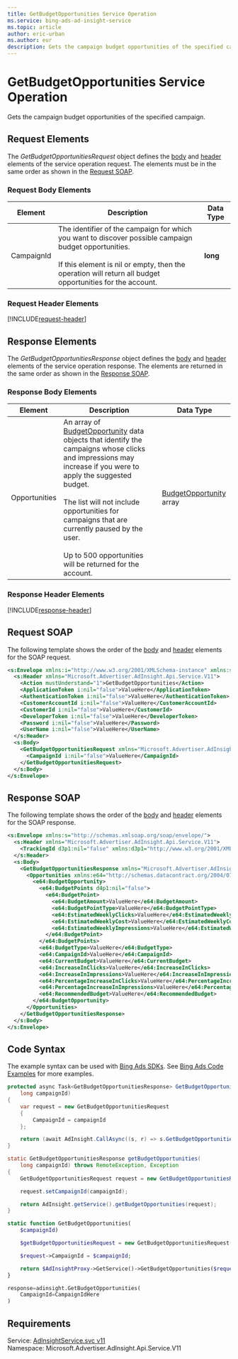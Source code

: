 ```yaml
---
title: GetBudgetOpportunities Service Operation
ms.service: bing-ads-ad-insight-service
ms.topic: article
author: eric-urban
ms.author: eur
description: Gets the campaign budget opportunities of the specified campaign.
---
```

# GetBudgetOpportunities Service Operation
Gets the campaign budget opportunities of the specified campaign.

## <a name="request"></a>Request Elements
The *GetBudgetOpportunitiesRequest* object defines the [body](#request-body) and [header](#request-header) elements of the service operation request. The elements must be in the same order as shown in the [Request SOAP](#request-soap). 

### <a name="request-body"></a>Request Body Elements

|Element|Description|Data Type|
|-----------|---------------|-------------|
|<a name="campaignid"></a>CampaignId|The identifier of the campaign for which you want to discover possible campaign budget opportunities.<br /><br />If this element is nil or empty, then the operation will return all budget opportunities for the account.|**long**|

### <a name="request-header"></a>Request Header Elements
[!INCLUDE[request-header](./includes/request-header.md)]

## <a name="response"></a>Response Elements
The *GetBudgetOpportunitiesResponse* object defines the [body](#response-body) and [header](#response-header) elements of the service operation response. The elements are returned in the same order as shown in the [Response SOAP](#response-soap).

### <a name="response-body"></a>Response Body Elements

|Element|Description|Data Type|
|-----------|---------------|-------------|
|<a name="opportunities"></a>Opportunities|An array of [BudgetOpportunity](../ad-insight-service/budgetopportunity.md) data objects that identify the campaigns whose clicks and impressions may increase if you were to apply the suggested budget.<br /><br />The list will not include opportunities for campaigns that are currently paused by the user.<br /><br />Up to 500 opportunities will be returned for the account.|[BudgetOpportunity](budgetopportunity.md) array|

### <a name="response-header"></a>Response Header Elements
[!INCLUDE[response-header](./includes/response-header.md)]

## <a name="request-soap"></a>Request SOAP
The following template shows the order of the [body](#request-body) and [header](#request-header) elements for the SOAP request.

```xml
<s:Envelope xmlns:i="http://www.w3.org/2001/XMLSchema-instance" xmlns:s="http://schemas.xmlsoap.org/soap/envelope/">
  <s:Header xmlns="Microsoft.Advertiser.AdInsight.Api.Service.V11">
    <Action mustUnderstand="1">GetBudgetOpportunities</Action>
    <ApplicationToken i:nil="false">ValueHere</ApplicationToken>
    <AuthenticationToken i:nil="false">ValueHere</AuthenticationToken>
    <CustomerAccountId i:nil="false">ValueHere</CustomerAccountId>
    <CustomerId i:nil="false">ValueHere</CustomerId>
    <DeveloperToken i:nil="false">ValueHere</DeveloperToken>
    <Password i:nil="false">ValueHere</Password>
    <UserName i:nil="false">ValueHere</UserName>
  </s:Header>
  <s:Body>
    <GetBudgetOpportunitiesRequest xmlns="Microsoft.Advertiser.AdInsight.Api.Service.V11">
      <CampaignId i:nil="false">ValueHere</CampaignId>
    </GetBudgetOpportunitiesRequest>
  </s:Body>
</s:Envelope>
```

## <a name="response-soap"></a>Response SOAP
The following template shows the order of the [body](#response-body) and [header](#response-header) elements for the SOAP response.

```xml
<s:Envelope xmlns:s="http://schemas.xmlsoap.org/soap/envelope/">
  <s:Header xmlns="Microsoft.Advertiser.AdInsight.Api.Service.V11">
    <TrackingId d3p1:nil="false" xmlns:d3p1="http://www.w3.org/2001/XMLSchema-instance">ValueHere</TrackingId>
  </s:Header>
  <s:Body>
    <GetBudgetOpportunitiesResponse xmlns="Microsoft.Advertiser.AdInsight.Api.Service.V11">
      <Opportunities xmlns:e64="http://schemas.datacontract.org/2004/07/Microsoft.BingAds.Advertiser.AdInsight.Api.DataContract.V11.Entity" d4p1:nil="false" xmlns:d4p1="http://www.w3.org/2001/XMLSchema-instance">
        <e64:BudgetOpportunity>
          <e64:BudgetPoints d4p1:nil="false">
            <e64:BudgetPoint>
              <e64:BudgetAmount>ValueHere</e64:BudgetAmount>
              <e64:BudgetPointType>ValueHere</e64:BudgetPointType>
              <e64:EstimatedWeeklyClicks>ValueHere</e64:EstimatedWeeklyClicks>
              <e64:EstimatedWeeklyCost>ValueHere</e64:EstimatedWeeklyCost>
              <e64:EstimatedWeeklyImpressions>ValueHere</e64:EstimatedWeeklyImpressions>
            </e64:BudgetPoint>
          </e64:BudgetPoints>
          <e64:BudgetType>ValueHere</e64:BudgetType>
          <e64:CampaignId>ValueHere</e64:CampaignId>
          <e64:CurrentBudget>ValueHere</e64:CurrentBudget>
          <e64:IncreaseInClicks>ValueHere</e64:IncreaseInClicks>
          <e64:IncreaseInImpressions>ValueHere</e64:IncreaseInImpressions>
          <e64:PercentageIncreaseInClicks>ValueHere</e64:PercentageIncreaseInClicks>
          <e64:PercentageIncreaseInImpressions>ValueHere</e64:PercentageIncreaseInImpressions>
          <e64:RecommendedBudget>ValueHere</e64:RecommendedBudget>
        </e64:BudgetOpportunity>
      </Opportunities>
    </GetBudgetOpportunitiesResponse>
  </s:Body>
</s:Envelope>
```

## <a name="example"></a>Code Syntax
The example syntax can be used with [Bing Ads SDKs](~/guides/client-libraries.md). See [Bing Ads Code Examples](~/guides/code-examples.md) for more examples.
```csharp
protected async Task<GetBudgetOpportunitiesResponse> GetBudgetOpportunitiesAsync(
	long campaignId)
{
	var request = new GetBudgetOpportunitiesRequest
	{
		CampaignId = campaignId
	};

	return (await AdInsight.CallAsync((s, r) => s.GetBudgetOpportunitiesAsync(r), request));
}
```
```java
static GetBudgetOpportunitiesResponse getBudgetOpportunities(
	long campaignId) throws RemoteException, Exception
{
	GetBudgetOpportunitiesRequest request = new GetBudgetOpportunitiesRequest();

	request.setCampaignId(campaignId);

	return AdInsight.getService().getBudgetOpportunities(request);
}
```
```php
static function GetBudgetOpportunities(
	$campaignId)

	$getBudgetOpportunitiesRequest = new GetBudgetOpportunitiesRequest();

	$request->CampaignId = $campaignId;

	return $AdInsightProxy->GetService()->GetBudgetOpportunities($request);
}
```
```python
response=adinsight.GetBudgetOpportunities(
	CampaignId=CampaignIdHere
)
```

## Requirements
Service: [AdInsightService.svc v11](https://adinsight.api.bingads.microsoft.com/Api/Advertiser/AdInsight/v11/AdInsightService.svc)  
Namespace: Microsoft.Advertiser.AdInsight.Api.Service.V11  

